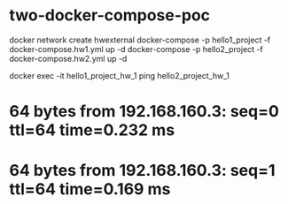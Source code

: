 # two-docker-compose-poc
 docker network create hwexternal
 docker-compose -p hello1_project -f docker-compose.hw1.yml up -d
 docker-compose -p hello2_project -f docker-compose.hw2.yml up -d
 
 docker exec -it hello1_project_hw_1 ping hello2_project_hw_1
 # 64 bytes from 192.168.160.3: seq=0 ttl=64 time=0.232 ms
 # 64 bytes from 192.168.160.3: seq=1 ttl=64 time=0.169 ms
